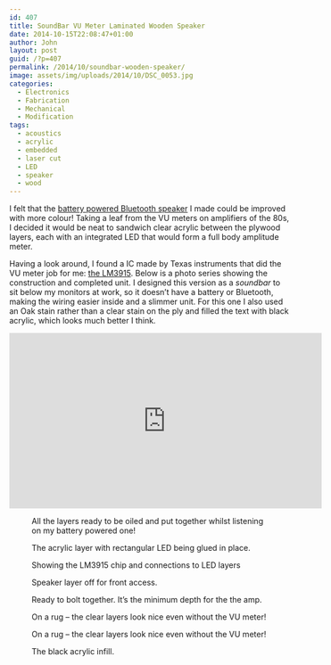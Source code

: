 ```yaml
---
id: 407
title: SoundBar VU Meter Laminated Wooden Speaker
date: 2014-10-15T22:08:47+01:00
author: John
layout: post
guid: /?p=407
permalink: /2014/10/soundbar-wooden-speaker/
image: assets/img/uploads/2014/10/DSC_0053.jpg
categories:
  - Electronics
  - Fabrication
  - Mechanical
  - Modification
tags:
  - acoustics
  - acrylic
  - embedded
  - laser cut
  - LED
  - speaker
  - wood
---
```

I felt that the [battery powered Bluetooth speaker](/2014/05/laser-cut-battery-powered-bluetooth-speaker/ "Laser Cut Battery Powered Bluetooth Speaker") I made could be improved with more colour! Taking a leaf from the VU meters on amplifiers of the 80s, I decided it would be neat to sandwich clear acrylic between the plywood layers, each with an integrated LED that would form a full body amplitude meter.

Having a look around, I found a IC made by Texas instruments that did the VU meter job for me: [the LM3915](http://www.ti.com/lit/ds/symlink/lm3915.pdf). Below is a photo series showing the construction and completed unit. I designed this version as a _soundbar_ to sit below my monitors at work, so it doesn&#8217;t have a battery or Bluetooth, making the wiring easier inside and a slimmer unit. For this one I also used an Oak stain rather than a clear stain on the ply and filled the text with black acrylic, which looks much better I think.

<div class="box">
<iframe width="560" height="315" src="https://www.youtube.com/embed/2brEllxtH54" title="YouTube video player" frameborder="0" allow="accelerometer; autoplay; clipboard-write; encrypted-media; gyroscope; picture-in-picture" allowfullscreen></iframe>
</div>

<figure class='gallery-item'> 
<img src="/assets/img/uploads/2014/10/DSC_0043.jpg" class="attachment-thumbnail size-thumbnail" alt="" loading="lazy" aria-describedby="gallery-8-413" />
<figcaption class='wp-caption-text gallery-caption' id='gallery-8-413'> All the layers ready to be oiled and put together whilst listening on my battery powered one! </figcaption></figure><figure class='gallery-item'> 

<img src="/assets/img/uploads/2014/10/IMG_0758.jpg" class="attachment-thumbnail size-thumbnail" alt="" loading="lazy" aria-describedby="gallery-8-415" />
<figcaption class='wp-caption-text gallery-caption' id='gallery-8-415'> The acrylic layer with rectangular LED being glued in place. </figcaption></figure><figure class='gallery-item'> 

<img src="/assets/img/uploads/2014/10/IMG_0195.jpg" class="attachment-thumbnail size-thumbnail" alt="" loading="lazy" aria-describedby="gallery-8-416" />
<figcaption class='wp-caption-text gallery-caption' id='gallery-8-416'> Showing the LM3915 chip and connections to LED layers </figcaption></figure><figure class='gallery-item'> 

<img src="/assets/img/uploads/2014/10/IMG_0771.jpg" class="attachment-thumbnail size-thumbnail" alt="" loading="lazy" aria-describedby="gallery-8-417" />
<figcaption class='wp-caption-text gallery-caption' id='gallery-8-417'> Speaker layer off for front access. </figcaption></figure><figure class='gallery-item'> 

<img src="/assets/img/uploads/2014/10/DSC_0044.jpg" class="attachment-thumbnail size-thumbnail" alt="" loading="lazy" aria-describedby="gallery-8-411" />
<figcaption class='wp-caption-text gallery-caption' id='gallery-8-411'> Ready to bolt together. It&#8217;s the minimum depth for the the amp. </figcaption></figure><figure class='gallery-item'> 

<img src="/assets/img/uploads/2014/10/DSC_0056.jpg" class="attachment-thumbnail size-thumbnail" alt="" loading="lazy" aria-describedby="gallery-8-412" />
<figcaption class='wp-caption-text gallery-caption' id='gallery-8-412'> On a rug &#8211; the clear layers look nice even without the VU meter! </figcaption></figure><figure class='gallery-item'> 

<img src="/assets/img/uploads/2014/10/DSC_0053.jpg" class="attachment-thumbnail size-thumbnail" alt="" loading="lazy" aria-describedby="gallery-8-414" />
<figcaption class='wp-caption-text gallery-caption' id='gallery-8-414'> On a rug &#8211; the clear layers look nice even without the VU meter! </figcaption></figure><figure class='gallery-item'> 

<img src="/assets/img/uploads/2014/10/IMG_0822.jpg" class="attachment-thumbnail size-thumbnail" alt="" loading="lazy" aria-describedby="gallery-8-419" />
<figcaption class='wp-caption-text gallery-caption' id='gallery-8-419'> The black acrylic infill. </figcaption></figure>
